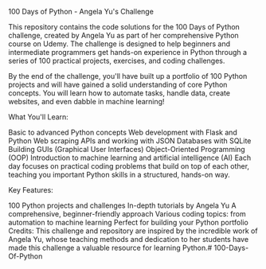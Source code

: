 100 Days of Python - Angela Yu's Challenge

This repository contains the code solutions for the 100 Days of Python challenge, created by Angela Yu as part of her comprehensive Python course on Udemy. The challenge is designed to help beginners and intermediate programmers get hands-on experience in Python through a series of 100 practical projects, exercises, and coding challenges.

By the end of the challenge, you'll have built up a portfolio of 100 Python projects and will have gained a solid understanding of core Python concepts. You will learn how to automate tasks, handle data, create websites, and even dabble in machine learning!

What You'll Learn:

Basic to advanced Python concepts Web development with Flask and Python Web scraping APIs and working with JSON Databases with SQLite Building GUIs (Graphical User Interfaces) Object-Oriented Programming (OOP) Introduction to machine learning and artificial intelligence (AI) Each day focuses on practical coding problems that build on top of each other, teaching you important Python skills in a structured, hands-on way.

Key Features:

100 Python projects and challenges In-depth tutorials by Angela Yu A comprehensive, beginner-friendly approach Various coding topics: from automation to machine learning Perfect for building your Python portfolio Credits: This challenge and repository are inspired by the incredible work of Angela Yu, whose teaching methods and dedication to her students have made this challenge a valuable resource for learning Python.# 100-Days-Of-Python
